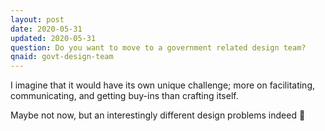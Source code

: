 ```yaml
---
layout: post
date: 2020-05-31
updated: 2020-05-31
question: Do you want to move to a government related design team?
qnaid: govt-design-team
---
```

I imagine that it would have its own unique challenge; more on facilitating, communicating, and getting buy-ins than crafting itself. 

Maybe not now, but an interestingly different design problems indeed 🤔